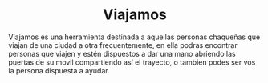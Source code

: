 <h1 align="center"> Viajamos </h1>

Viajamos es una herramienta destinada a aquellas personas chaqueñas que viajan de una ciudad a otra frecuentemente, en ella podras encontrar personas que viajen y estén dispuestos a dar una mano abriendo las puertas de su movil compartiendo así el trayecto, o tambien podes ser vos la persona dispuesta a ayudar.
